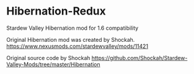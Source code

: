 # Hibernation-Redux
Stardew Valley Hibernation mod for 1.6 compatibility

Original Hibernation mod was created by Shockah.
https://www.nexusmods.com/stardewvalley/mods/11421

Original source code by Shockah
https://github.com/Shockah/Stardew-Valley-Mods/tree/master/Hibernation

